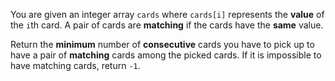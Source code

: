 You are given an integer array `cards` where `cards[i]` represents the **value** of the `i`th card. A pair of cards are **matching** if the cards have the **same** value.

Return the **minimum** number of **consecutive** cards you have to pick up to have a pair of **matching** cards among the picked cards. If it is impossible to have matching cards, return `-1`.
